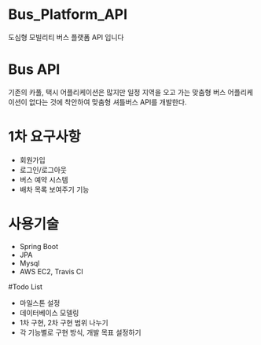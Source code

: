 # Bus_Platform_API
도심형 모빌리티 버스 플랫폼 API 입니다

# Bus API
기존의 카풀, 택시 어플리케이션은 많지만 일정 지역을 오고 가는 맞춤형 버스 어플리케이션이 없다는 것에 착안하여 맞춤형 셔틀버스 API를 개발한다.

# 1차 요구사항
- 회원가입
- 로그인/로그아웃
- 버스 예약 시스템
- 배차 목록 보여주기 기능

# 사용기술
- Spring Boot
- JPA
- Mysql
- AWS EC2, Travis CI

#Todo List
- 마일스톤 설정
- 데이터베이스 모델링
- 1차 구현, 2차 구현 범위 나누기
- 각 기능별로 구현 방식, 개발 목표 설정하기
